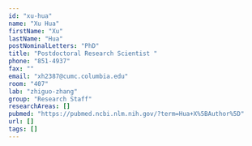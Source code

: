 ```yaml
---
id: "xu-hua"
name: "Xu Hua"
firstName: "Xu"
lastName: "Hua"
postNominalLetters: "PhD"
title: "Postdoctoral Research Scientist "
phone: "851-4937"
fax: ""
email: "xh2387@cumc.columbia.edu"
room: "407"
lab: "zhiguo-zhang"
group: "Research Staff"
researchAreas: []
pubmed: "https://pubmed.ncbi.nlm.nih.gov/?term=Hua+X%5BAuthor%5D"
url: []
tags: []
---
```

